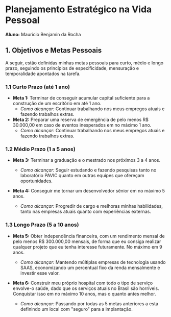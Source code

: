 # Planejamento Estratégico na Vida Pessoal

**Aluno:** Mauricio Benjamin da Rocha

## **1. Objetivos e Metas Pessoais**

A seguir, estão definidas minhas metas pessoais para curto, médio e longo prazo, seguindo os princípios de especificidade, mensuração e temporalidade apontados na tarefa.

### **1.1 Curto Prazo (até 1 ano)**

- **Meta 1:** Terminar de conseguir acumular capital suficiente para a construção de um escritório em até 1 ano.
  - *Como alcançar:* Continuar trabalhando nos meus empregos atuais e fazendo trabalhos extras.
- **Meta 2:** Preparar uma reserva de emergência de pelo menos R$ 30.000,00 em caso de eventos inesperados em no máximo 1 ano.
  - *Como alcançar:* Continuar trabalhando nos meus empregos atuais e fazendo trabalhos extras.

### **1.2 Médio Prazo (1 a 5 anos)**

- **Meta 3:** Terminar a graduação e o mestrado nos próximos 3 a 4 anos.
  - *Como alcançar:* Seguir estudando e fazendo pesquisas tanto no laboratório PAVIC quanto em outras equipes que ofereçam oportunidades.

- **Meta 4:** Conseguir me tornar um desenvolvedor sênior em no máximo 5 anos.
  - *Como alcançar:* Progredir de cargo e melhoras minhas habilidades, tanto nas empresas atuais quanto com experiências externas.

### **1.3 Longo Prazo (5 a 10 anos)**

- **Meta 5:** Obter independência financeira, com um rendimento mensal de pelo menos R$ 300.000,00 mensais, de forma que eu consiga realizar qualquer projeto que eu tenha interesse futuramente. No máximo em 9 anos.
  - *Como alcançar:* Mantendo múltiplas empresas de tecnologia usando SAAS, economizando um percentual fixo da renda mensalmente e investir esse valor.

- **Meta 6:** Construir meu próprio hospital com todo o tipo de serviço envolve-o saúde, dado que os serviços atuais no Brasil são horríveis. Conquistar isso em no máximo 10 anos, mas o quanto antes melhor.
  - *Como alcançar:* Passando por todas as 5 metas anteriores a esta definindo um local com "seguro" para a implantação.
